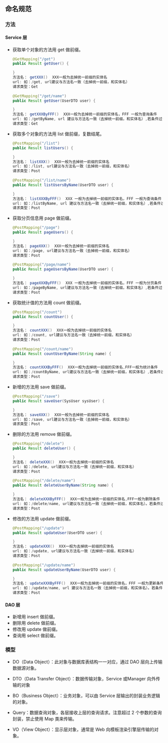 ## 命名规范

### 方法

#### Service 层

- 获取单个对象的方法用 get 做前缀。 

  ```java
  @GetMapping("/get")
  public Result getUser() {
  
  }
  方法名： getXXX()  XXX一般为去掉统一前缀的实体名
  url: 如：/get, url建议与方法名一致（去掉统一前缀，和实体名）
  请求类型：Get
      
  @GetMapping("/get/name")
  public Result getUser(UserDTO user) {
  
  }
  方法名： getXXXByFFF()  XXX一般为去掉统一前缀的实体名，FFF 一般为查询条件
  url: 如：/getByName, url 建议与方法名一致（去掉统一前缀，和实体名）,若条件过多可转为业务描述，如 /getForBusiness
  请求类型：Get
  ```

- 获取多个对象的方法用 list 做前缀，复数结尾。 

  ```java
  @PostMapping("/list")
  public Result listUsers() {
  
  }
  方法名： listXXX()  XXX一般为去掉统一前缀的实体名
  url: 如：/list, url建议与方法名一致（去掉统一前缀，和实体名）
  请求类型：Post
      
  @PostMapping("/list/name")
  public Result listUsersByName(UserDTO user) {
  
  }
  方法名： listXXXByFFF()  XXX 一般为去掉统一前缀的实体名，FFF 一般为查询条件
  url: 如：/listByName, url 建议与方法名一致（去掉统一前缀，和实体名）,若条件过多可转为业务描述，如/listForBusiness
  请求类型：Post
  ```

- 获取分页信息用 page 做前缀。

  ```java
  @PostMapping("/page")
  public Result pageUsers() {
  
  }
  方法名： pageXXX()  XXX一般为去掉统一前缀的实体名
  url: 如：/page, url建议与方法名一致（去掉统一前缀，和实体名）
  请求类型：Post
      
  @PostMapping("/page/name")
  public Result pageUsersByName(UserDTO user) {
  
  }
  方法名： pageXXXByFFF()  XXX 一般为去掉统一前缀的实体名，FFF 一般为分页条件
  url: 如：/pageByName, url建议与方法名一致（去掉统一前缀，和实体名）,若条件过多可转为业务描述，如/pageForBusiness
  请求类型：Post
  ```

- 获取统计值的方法用 count 做前缀。

  ```java
  @PostMapping("/count")
  public Result countUser() {
  
  }
  方法名： countXXX()  XXX一般为去掉统一前缀的实体名
  url: 如：/count, url建议与方法名一致（去掉统一前缀，和实体名）
  请求类型：Post
      
  @PostMapping("/count/name")
  public Result countUserByName(String name) {
  
  }
  方法名： countXXXByFFF()  XXX一般为去掉统一前缀的实体名,FFF一般为统计条件
  url: 如：/countByName, url建议与方法名一致（去掉统一前缀，和实体名）,若条件过多可转为业务描述，如/countForBusiness
  请求类型：Post
  ```

- 新增的方法用 save 做前缀。

  ```java
  @PostMapping("/save") 
  public Result saveUser(SysUser sysUser) {
  
  }
  方法名： saveXXX()  XXX一般为去掉统一前缀的实体名
  url: 如：/save, url建议与方法名一致（去掉统一前缀，和实体名）
  请求类型：Post
  ```

- 删除的方法用 remove 做前缀。

  ```java
  @PostMapping("/delete")
  public Result deleteUser() {
  
  }
  方法名： deleteXXX()  XXX一般为去掉统一前缀的实体名
  url: 如：/delete, url建议与方法名一致（去掉统一前缀，和实体名）
  请求类型：Post
      
  @PostMapping("/delete/name")
  public Result deleteUserByName(String name) {
  
  }
  方法名： deleteXXXByFFF()  XXX一般为去掉统一前缀的实体名,FFF一般为删除条件
  url: 如：/delete/name, url建议与方法名一致（去掉统一前缀，和实体名）。若条件过多可转为业务描述，如/deleteForBusiness
  请求类型：Post
  ```

- 修改的方法用 update 做前缀。

  ```java
  @PostMapping("/update")
  public Result updateUser(UserDTO user) {
  
  }
  方法名： updateXXX()  XXX一般为去掉统一前缀的实体名
  url: 如：/update, url建议与方法名一致（去掉统一前缀，和实体名）
  请求类型：Post
      
  @PostMapping("/update/name")
  public Result updateUserByName(UserDTO user) {
  
  }
  方法名： updateXXXByFFF()  XXX一般为去掉统一前缀的实体名，FFF 一般为更新条件
  url: 如：/update/name, url 建议与方法名一致（去掉统一前缀，和实体名）。若条件过多可转为业务描述，如/updateForBusiness
  请求类型：Post
  ```

#### DAO 层

- 新增用 insert 做前缀。
- 删除用 delete 做前缀。
- 修改用 update 做前缀。
- 查询用 select 做前缀。

### 模型

- DO（Data Object）：此对象与数据库表结构一一对应，通过 DAO 层向上传输数据源对象。

- DTO（Data Transfer Object）：数据传输对象，Service 或Manager 向外传输的对象

- BO（Business Object）：业务对象，可以由 Service 层输出的封装业务逻辑的对象。

- Query：数据查询对象，各层接收上层的查询请求。注意超过 2 个参数的查询封装，禁止使用 Map 类来传输。

- VO（View Object）：显示层对象，通常是 Web 向模板渲染引擎层传输的对象。

